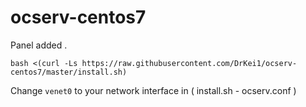 # ocserv-centos7
 Panel added .


````
bash <(curl -Ls https://raw.githubusercontent.com/DrKei1/ocserv-centos7/master/install.sh)
````

Change ````venet0```` to your network interface in ( install.sh - ocserv.conf ) 
